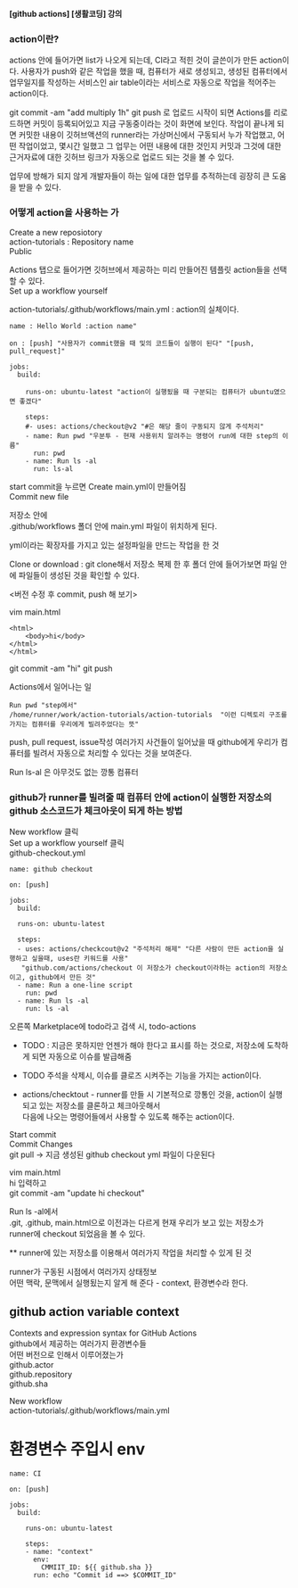 #### [github actions] [생활코딩] 강의

### action이란?

actions 안에 들어가면 list가 나오게 되는데, CI라고 적힌 것이 글쓴이가 만든 action이다.
사용자가 push와 같은 작업을 했을 때, 컴퓨터가 새로 생성되고,
생성된 컴퓨터에서 업무일지를 작성하는 서비스인 air table이라는 서비스로 자동으로 작업을 적어주는 action이다.

git commit -am "add multiply 1h"
git push
로 업로드 시작이 되면
Actions를 리로드하면 커밋이 등록되어있고 지금 구동중이라는 것이 화면에 보인다.
작업이 끝나게 되면 커밋한 내용이 깃허브액션의 runner라는 가상머신에서 구동되서 누가 작업했고, 어떤 작업이었고, 몇시간 일했고 그 업무는 어떤 내용에 대한 것인지 커밋과 
그것에 대한 근거자료에 대한 깃허브 링크가 자동으로 업로드 되는 것을 볼 수 있다.

업무에 방해가 되지 않게 개발자들이 하는 일에 대한 업무를 추적하는데 굉장히 큰 도움을 받을 수 있다.

### 어떻게 action을 사용하는 가

  Create a new reposiotory </br>
  action-tutorials : Repository name </br>
  Public </br>


  Actions 탭으로 들어가면 깃허브에서 제공하는 미리 만들어진 템플릿 action들을 선택할 수 있다. </br>
  Set up a workflow yourself </br>

  action-tutorials/.github/workflows/main.yml : action의 실체이다. </br>

```
name : Hello World :action name"

on : [push] "사용자가 commit했을 때 및의 코드들이 실행이 된다" "[push, pull_request]"

jobs:
  build:

    runs-on: ubuntu-latest "action이 실행됬을 때 구분되는 컴퓨터가 ubuntu였으면 좋겠다"

    steps:
    #- uses: actions/checkout@v2 "#은 해당 줄이 구동되지 않게 주석처리"
    - name: Run pwd "우분투 - 현재 사용위치 알려주는 명령어 run에 대한 step의 이름"
      run: pwd
    - name: Run ls -al
      run: ls-al

```

start commit을 누르면 Create main.yml이 만들어짐 </br>
Commit new file </br>

저장소 안에 </br>
.github/workflows 폴더 안에 main.yml 파일이 위치하게 된다. </br>

yml이라는 확장자를 가지고 있는 설정파일을 만드는 작업을 한 것 </br>

Clone or download : git clone해서 저장소 복제 한 후 폴더 안에 들어가보면 파일 안에 파일들이 생성된 것을 확인할 수 있다. </br>

<버전 수정 후 commit, push 해 보기> </br>

vim main.html
```
<html>
    <body>hi</body>
</html>
</html>
```
git commit -am "hi"
git push

Actions에서 일어나는 일

```
Run pwd "step에서"
/home/runner/work/action-tutorials/action-tutorials  "이런 디렉토리 구조를 가지는 컴퓨터를 우리에게 빌려주었다는 뜻"
```

push, pull request, issue작성 여러가지 사건들이 일어났을 때 github에게 우리가 컴퓨터를 빌려서 자동으로 처리할 수 있다는 것을 보여준다. </br>

Run ls-al 은 아무것도 없는 깡통 컴퓨터 </br>

### github가 runner를 빌려줄 때 컴퓨터 안에 action이 실행한 저장소의 github 소스코드가 체크아웃이 되게 하는 방법
New workflow 클릭 </br>
Set up a workflow yourself 클릭 </br>
github-checkout.yml </br>

```
name: github checkout

on: [push]

jobs:
  build:

  runs-on: ubuntu-latest

  steps:
  - uses: actions/checkcout@v2 "주석처리 해제" "다른 사람이 만든 action을 실행하고 싶을때, uses란 키워드를 사용"
   "github.com/actions/checkout 이 저장소가 checkout이라하는 action의 저장소이고, github에서 만든 것" 
  - name: Run a one-line script
    run: pwd
  - name: Run ls -al
    run: ls -al

```

오른쪽 Marketplace에 todo라고 검색 시, todo-actions </br>
* TODO : 지금은 못하지만 언젠가 해야 한다고 표시를 하는 것으로, 저장소에 도착하게 되면 자동으로 이슈를 발급해줌 </br>
* TODO 주석을 삭제시, 이슈를 클로즈 시켜주는 기능을 가지는 action이다. </br>

* actions/checktout - runner를 만들 시 기본적으로 깡통인 것을, action이 실행되고 있는 저장소를 클론하고 체크아웃해서 </br>
  다음에 나오는 명령어들에서 사용할 수 있도록 해주는 action이다. </br>


Start commit </br>
Commit Changes </br>
git pull -> 지금 생성된 github checkout yml 파일이 다운된다 </br>

vim main.html </br>
hi 입력하고 </br>
git commit -am "update hi checkout" </br>

Run ls -al에서 </br>
.git, .github, main.html으로 이전과는 다르게 현재 우리가 보고 있는 저장소가 runner에 checkout 되었음을 볼 수 있다. </br>

  ** runner에 있는 저장소를 이용해서 여러가지 작업을 처리할 수 있게 된 것 </br>

  runner가 구동된 시점에서 여러가지 상태정보 </br>
  어떤 맥락, 문맥에서 실행됬는지 알게 해 준다 - context, 환경변수라 한다. </br>

## github action variable context
Contexts and expression syntax for GitHub Actions </br>
github에서 제공하는 여러가지 환경변수들 </br>
어떤 버전으로 인해서 이루어졌는가 </br>
github.actor </br>
github.repository </br>
github.sha </br>

New workflow </br>
action-tutorials/.github/workflows/main.yml </br>

# 환경변수 주입시 env

```
name: CI

on: [push]

jobs:
  build:

    runs-on: ubuntu-latest

    steps:
    - name: "context"
      env:
        CMMIIT_ID: ${{ github.sha }}
      run: echo "Commit id ==> $COMMIT_ID"
```
